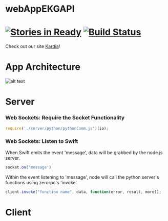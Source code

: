 webAppEKGAPI
============
[![Stories in Ready](https://badge.waffle.io/ekgapi/webappekgapi.png?label=ready&title=Ready)](https://waffle.io/ekgapi/webappekgapi) [![Build Status](https://travis-ci.org/EKGAPI/webAppEKGAPI.svg?branch=master)](https://travis-ci.org/EKGAPI/webAppEKGAPI)
===========

Check out our site [Kardia](http://kardia.io/)!

<!-- To view our commented code, please click [here](http://www.explainjs.com/explain?src=https%3A%2F%2Fraw.githubusercontent.com%2FEKGAPI%2FwebAppEKGAPI%2Fmaster%2Fdist%2FnewConcat.js)! -->

App Architecture
============
![alt text](http://res.cloudinary.com/kardia-io/image/upload/v1421366596/Screen_Shot_2015-01-15_at_4_02_38_PM_d3unqx.png "App Architecture")

Server
============
### Web Sockets: Require the Socket Functionality
```javascript
require('./server/python/pythonComm.js')(io);
```
### Web Sockets: Listen to Swift
When Swift emits the event 'message', data will be grabbed by the node.js server.
```javascript
socket.on('message')
```
Within the event listening to 'message', node will call the python server's functions using zerorpc's 'invoke'.
```javascript
client.invoke("function name", data, function(error, result, more));
```








Client
============